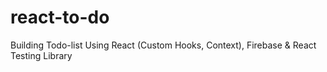 # react-to-do
Building Todo-list Using React (Custom Hooks, Context), Firebase &amp; React Testing Library
